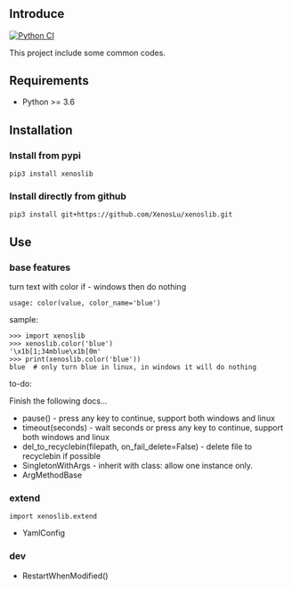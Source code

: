 #
## Introduce
[![Python CI](https://github.com/XenosLu/xenoslib/actions/workflows/main.yml/badge.svg)](https://github.com/XenosLu/xenoslib/actions/workflows/main.yml)

This project include some common codes.

## Requirements
- Python >= 3.6

## Installation
### Install from pypi

    pip3 install xenoslib

### Install directly from github

    pip3 install git+https://github.com/XenosLu/xenoslib.git

## Use

### base features

turn text with color if - windows then do nothing

`usage: color(value, color_name='blue')`

sample:
```
>>> import xenoslib
>>> xenoslib.color('blue')
'\x1b[1;34mblue\x1b[0m'
>>> print(xenoslib.color('blue'))
blue  # only turn blue in linux, in windows it will do nothing
```

to-do:

Finish the following docs...

- pause() - press any key to continue, support both windows and linux
- timeout(seconds) - wait seconds or press any key to continue, support both windows and linux
- del_to_recyclebin(filepath, on_fail_delete=False) - delete file to recyclebin if possible
- SingletonWithArgs  - inherit with class: allow one instance only.
- ArgMethodBase


### extend

    import xenoslib.extend

- YamlConfig


### dev

- RestartWhenModified()



